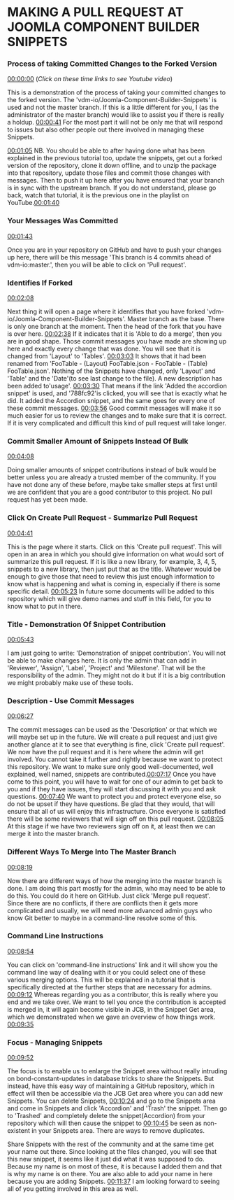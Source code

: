 # MAKING A PULL REQUEST AT JOOMLA COMPONENT BUILDER SNIPPETS


### Process of taking Committed Changes to the Forked Version

[00:00:00](https://www.youtube.com/watch?v=vQ-yxVtc-Co&list=PLQRGFI8XZ_wtGvPQZWBfDzzlERLQgpMRE&t=00h00m00s)
(_Click on these time links to see Youtube video_)

This is a demonstration of the process of taking your committed changes to the forked version. The 'vdm-io/Joomla-Component-Builder-Snippets' is used and not the master branch. If this is a little different for you, I (as the administrator of the master branch) would like to assist you if there is really a holdup. [00:00:41](https://www.youtube.com/watch?v=vQ-yxVtc-Co&list=PLQRGFI8XZ_wtGvPQZWBfDzzlERLQgpMRE&t=00h00m41s) For the most part it will not be only me that will respond to issues but also other people out there involved in managing these Snippets.  

[00:01:05](https://www.youtube.com/watch?v=vQ-yxVtc-Co&list=PLQRGFI8XZ_wtGvPQZWBfDzzlERLQgpMRE&t=00h01m05s)   NB. You should be able to after having done what has been explained in the previous tutorial too, update the snippets, get out a forked version of the repository, clone it down offline, and to unzip the package into that repository, update those files and commit those changes with messages. Then to push it up here after you have ensured that your branch is in sync with the upstream branch. If you do not understand, please go back, watch that tutorial, it is the previous one in the playlist on YouTube.[00:01:40](https://www.youtube.com/watch?v=vQ-yxVtc-Co&list=PLQRGFI8XZ_wtGvPQZWBfDzzlERLQgpMRE&t=00h01m40s)
 
### Your Messages Was Committed

[00:01:43](https://www.youtube.com/watch?v=vQ-yxVtc-Co&list=PLQRGFI8XZ_wtGvPQZWBfDzzlERLQgpMRE&t=00h01m43s)

Once you are in your repository on GitHub and have to push your changes up here, there will be this message 'This branch is 4 commits ahead of vdm-io:master.',  then you will be able to click on 'Pull request'. 

### Identifies If Forked

[00:02:08](https://www.youtube.com/watch?v=vQ-yxVtc-Co&list=PLQRGFI8XZ_wtGvPQZWBfDzzlERLQgpMRE&t=00h02m08s)

Next thing it will open a page where it identifies that you have forked 'vdm-io/Joomla-Component-Builder-Snippets'. Master branch as the base. There is only one branch at the moment. Then the head of the fork that you have is over here. [00:02:38](https://www.youtube.com/watch?v=vQ-yxVtc-Co&list=PLQRGFI8XZ_wtGvPQZWBfDzzlERLQgpMRE&t=00h02m38s) If it indicates that it is 'Able to do a merge', then you are in good shape. Those commit messages you have made are showing up here and exactly every change that was done. You will see that it is changed from 'Layout' to 'Tables'. [00:03:03](https://www.youtube.com/watch?v=vQ-yxVtc-Co&list=PLQRGFI8XZ_wtGvPQZWBfDzzlERLQgpMRE&t=00h03m03s) It shows that it had been renamed from 'FooTable - (Layout) FooTable.json - FooTable - (Table) FooTable.json'. Nothing of the Snippets have changed, only 'Layout' and 'Table' and the 'Date'(to see last change to the file).  A new description has been added to'usage'.  [00:03:30](https://www.youtube.com/watch?v=vQ-yxVtc-Co&list=PLQRGFI8XZ_wtGvPQZWBfDzzlERLQgpMRE&t=00h03m30s)   That means if the link 'Added the accordion snippet' is used, and '788fc92'is clicked, you will see that is exactly what he did. It added the Accordion snippet, and the same goes for every one of these commit messages. [00:03:56](https://www.youtube.com/watch?v=vQ-yxVtc-Co&list=PLQRGFI8XZ_wtGvPQZWBfDzzlERLQgpMRE&t=00h03m56s) Good commit messages will make it so much easier for us to review the changes and to make sure that it is correct. If it is very complicated and difficult this kind of pull request will take longer. 

### Commit Smaller Amount of Snippets Instead Of Bulk

[00:04:08](https://www.youtube.com/watch?v=vQ-yxVtc-Co&list=PLQRGFI8XZ_wtGvPQZWBfDzzlERLQgpMRE&t=00h04m08s)

Doing smaller amounts of snippet contributions instead of bulk would be better unless you are already a trusted member of the community. If you have not done any of these before, maybe take smaller steps at first until we are confident that you are a good contributor to this project. No pull request has yet been made. 

### Click On Create Pull Request - Summarize Pull Request

[00:04:41](https://www.youtube.com/watch?v=vQ-yxVtc-Co&list=PLQRGFI8XZ_wtGvPQZWBfDzzlERLQgpMRE&t=00h04m41s) 

This is the page where it starts. Click on this 'Create pull request'. This will open in an area in which you should give information on what would sort of summarize this pull request. If it is like a new library, for example, 3, 4, 5, snippets to a new library, then just put that as the title. Whatever would be enough to give those that need to review this just enough information to know what is happening and what is coming in, especially if there is some specific detail. [00:05:23](https://www.youtube.com/watch?v=vQ-yxVtc-Co&list=PLQRGFI8XZ_wtGvPQZWBfDzzlERLQgpMRE&t=00h05m23s)  In future some documents will be added to this repository which will give demo names and stuff in this field, for you to know what to put in there. 

### Title - Demonstration Of Snippet Contribution

[00:05:43](https://www.youtube.com/watch?v=vQ-yxVtc-Co&list=PLQRGFI8XZ_wtGvPQZWBfDzzlERLQgpMRE&t=00h05m43s)

I am just going to write: 'Demonstration of snippet contribution'. You will not be able to make changes here. It is only the admin that can add in 'Reviewer', 'Assign', 'Label', 'Project' and 'Milestone'. That will be the responsibility of the admin. They might not do it but if it is a big contribution we might probably make use of these tools.

### Description - Use Commit Messages

[00:06:27](https://www.youtube.com/watch?v=vQ-yxVtc-Co&list=PLQRGFI8XZ_wtGvPQZWBfDzzlERLQgpMRE&t=00h06m27s)

The commit messages can be used as the 'Description' or that which we will maybe set up in the future. We will create a pull request and just give another glance at it to see that everything is fine, click 'Create pull request'. We now have the pull request and it is here where the admin will get involved. You cannot take it further and rightly because we want to protect this repository. We want to make sure only good  well-documented, well explained, well named, snippets are contributed.[00:07:17](https://www.youtube.com/watch?v=vQ-yxVtc-Co&list=PLQRGFI8XZ_wtGvPQZWBfDzzlERLQgpMRE&t=00h07m17s) Once you have come to this point, you will have to wait for one of our admin to get back to you and if they have issues, they will start discussing it with you and   ask questions. [00:07:40](https://www.youtube.com/watch?v=vQ-yxVtc-Co&list=PLQRGFI8XZ_wtGvPQZWBfDzzlERLQgpMRE&t=00h07m40s) We want to protect you and protect everyone else, so do not be upset if they have questions. Be glad that they would, that will ensure that all of us will enjoy this infrastructure. Once everyone is satisfied there will be some reviewers that will sign off on this pull request. [00:08:05](https://www.youtube.com/watch?v=vQ-yxVtc-Co&list=PLQRGFI8XZ_wtGvPQZWBfDzzlERLQgpMRE&t=00h08m05s) At this stage if we have two reviewers sign off on it, at least then we can merge it into the master branch.

### Different Ways To Merge Into The Master Branch

[00:08:19](https://www.youtube.com/watch?v=vQ-yxVtc-Co&list=PLQRGFI8XZ_wtGvPQZWBfDzzlERLQgpMRE&t=00h08m19s)

Now there are different ways of how the merging into the master branch is done. I am doing this part mostly for the admin, who may need to be able to do this. You could do it here on GitHub. Just click 'Merge pull request'. Since there are no conflicts, if there are conflicts then it gets more complicated and usually, we will need more advanced admin guys who know Git better to maybe in a command-line resolve some of this. 

### Command Line Instructions

[00:08:54](https://www.youtube.com/watch?v=vQ-yxVtc-Co&list=PLQRGFI8XZ_wtGvPQZWBfDzzlERLQgpMRE&t=00h08m54s)

You can click on 'command-line instructions' link and it will show you the command line way of dealing with it or you could select one of these various merging options. This will be explained in a tutorial that is specifically directed at the further steps that are necessary for admins. [00:09:12](https://www.youtube.com/watch?v=vQ-yxVtc-Co&list=PLQRGFI8XZ_wtGvPQZWBfDzzlERLQgpMRE&t=00h09m12s) Whereas regarding you as a contributor, this is really where you end and we take over. We want to tell you once the contribution is accepted is merged in, it will again become visible in JCB, in the Snippet Get area, which we demonstrated when we gave an overview of how things work. [00:09:35](https://www.youtube.com/watch?v=vQ-yxVtc-Co&list=PLQRGFI8XZ_wtGvPQZWBfDzzlERLQgpMRE&t=00h09m35s)

### Focus - Managing Snippets

[00:09:52](https://www.youtube.com/watch?v=vQ-yxVtc-Co&list=PLQRGFI8XZ_wtGvPQZWBfDzzlERLQgpMRE&t=00h09m52s)

The focus is to enable us to enlarge the Snippet area without really intruding on bond-constant-updates in database tricks to share the Snippets. But instead, have this easy way of maintaining a GitHub repository, which in effect will then be accessible via the JCB Get area where you can add new Snippets. You can delete Snippets, [00:10:24](https://www.youtube.com/watch?v=vQ-yxVtc-Co&list=PLQRGFI8XZ_wtGvPQZWBfDzzlERLQgpMRE&t=00h10m24s) and go to the Snippets area and come in Snippets and click 'Accordion' and 'Trash' the snippet. Then go to 'Trashed' and completely delete the snippet(Accordion) from your repository which will then cause the snippet to [00:10:45](https://www.youtube.com/watch?v=vQ-yxVtc-Co&list=PLQRGFI8XZ_wtGvPQZWBfDzzlERLQgpMRE&t=00h10m45s) be seen as non-existent in your Snippets area. There are ways to remove duplicates. 

Share Snippets with the rest of the community and at the same time get your name out there. Since looking at the files changed, you will see that this new snippet, it seems like it just did what it was supposed to do. Because my name is on most of these, it is because I added them and that is why my name is on there. You are also able to add your name in here because you are adding Snippets. [00:11:37](https://www.youtube.com/watch?v=vQ-yxVtc-Co&list=PLQRGFI8XZ_wtGvPQZWBfDzzlERLQgpMRE&t=00h11m37s) I am looking forward to seeing all of you getting involved in this area as well.